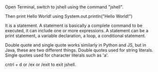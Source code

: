Open Terminal, switch to jshell using the command "jshell".

Then print Hello World! using
System.out.println("Hello World!")

It is a statement. A statement is basically a complete command to be executed, it can include one or more expressions. A statement can be a print statement, a variable declaration, a loop, a conditional statement.

Double quote and single quote works similarly in Python and JS, but in Java, these are two different things. Double quotes used for string literals. Single quotes used for character literals such as 'a'.

cntrl + d or /ex or /exit to exit jshell.
